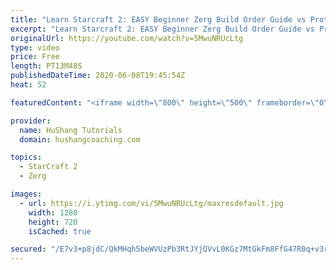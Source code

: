 ```yaml
---
title: "Learn Starcraft 2: EASY Beginner Zerg Build Order Guide vs Protoss [2020]"
excerpt: "Learn Starcraft 2: EASY Beginner Zerg Build Order Guide vs Protoss [2020]  In this Starcraft 2 zerg build order guide we will take a look at a very safe and standard way to open in the zerg vs protoss matchup. We will be using a roach composition that is easy to make and tends to be more forgiving if"
originalUrl: https://youtube.com/watch?v=5MwuNRUcLtg
type: video
price: Free
length: PT13M48S
publishedDateTime: 2020-06-08T19:45:54Z
heat: 52

featuredContent: "<iframe width=\"800\" height=\"500\" frameborder=\"0\" src=\"https://www.youtube.com/embed/5MwuNRUcLtg\" allow=\"accelerometer; autoplay; encrypted-media; gyroscope; picture-in-picture\" allowfullscreen></iframe>"

provider:
  name: HuShang Tutorials
  domain: hushangcoaching.com

topics:
  - StarCraft 2
  - Zerg

images:
  - url: https://i.ytimg.com/vi/5MwuNRUcLtg/maxresdefault.jpg
    width: 1280
    height: 720
    isCached: true

secured: "/E7v3+p8jdC/QkMHqh5beWVUzPb3RtJYjQVvL0KGz7MtGkFm8FfG47R0q+v3rRKMBO11l19QZllfw/aOGgB6IEL875M5GwoTYld3+boYQuE392SIew/V10Yc+7PsHCKk8oX0TVaCGtR/Gh8OXrqHd6a3+yzS1mbmd3JKhFE2dqncAK5K/gPHSXI7WbfxIVkKvfyPwa1qRcidAlePVgz5ejEz75urWBMXgNn7QcDD9c0jSRICL8ybk4ylT54XjRym5lxAifPHl0lxSwyzvBT6vKX7MlNanp1fBQLENKM+OolncMxj9+/vtF1lbuZVDQXC6XyjXC9b/9IXVxc8hxVQGq9yJYxNfd9GmKflx4d4zJZW1dKp+uzDwsbA06JaWIwktXOmDUvxVUyB6IqUIeab4bh4mHOBQ2lPqGr79mQz93I=;iDD8S6Q0zMLCOi/2wiohBA=="
---
```


